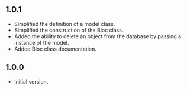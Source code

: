 ## 1.0.1

- Simplified the definition of a model class.
- Simplified the construction of the Bloc class.
- Added the ability to delete an object from the database by passing a instance of the model.
- Added Bloc class documentation.

## 1.0.0

- Initial version.
